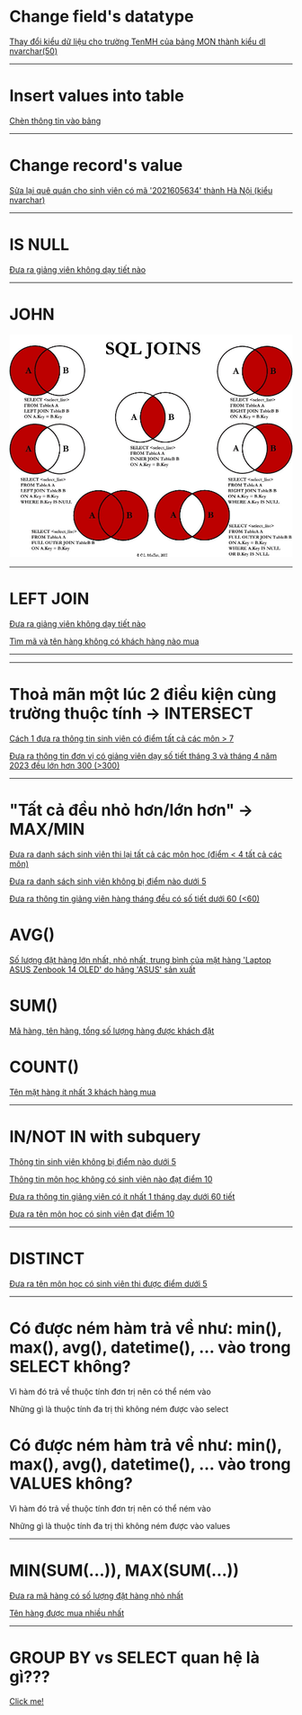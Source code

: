 # Change field's datatype

[Thay đổi kiểu dữ liệu cho trường TenMH của bảng MON thành kiểu dl nvarchar(50)](/QLDIEMSINHVIEN/README.md#thay-đổi-kiểu-dữ-liệu-cho-trường-tenmh-của-bảng-mon-thành-kiểu-dl-nvarchar50)



---
# Insert values into table

[Chèn thông tin vào bảng](/QLDIEMSINHVIEN/README.md#chèn-thông-tin-vào-bảng)



---
# Change record's value

[Sửa lại quê quán cho sinh viên có mã '2021605634' thành Hà Nội (kiểu nvarchar)](/QLDIEMSINHVIEN/README.md#sửa-lại-quê-quán-cho-sinh-viên-có-mã-2021605634-thành-hà-nội-kiểu-nvarchar)


---
# **IS NULL**

[Đưa ra giảng viên không dạy tiết nào](/QUANLYGIANGDAY/README.md#đưa-ra-giảng-viên-không-dạy-tiết-nào)

---


# JOHN
![](imgs/Johns.jpg)

---
# **LEFT JOIN**



[Đưa ra giảng viên không dạy tiết nào](/QUANLYGIANGDAY/README.md#đưa-ra-giảng-viên-không-dạy-tiết-nào)

[Tìm mã và tên hàng không có khách hàng nào mua](/QUANLYBANHANG/README.md#tìm-mã-và-tên-hàng-không-có-khách-hàng-nào-mua)

---



---
# Thoả mãn một lúc 2 điều kiện cùng trường thuộc tính -> **INTERSECT**

[Cách 1 đưa ra thông tin sinh viên có điểm tất cả các môn > 7](/QLDIEMSINHVIEN/README.md#cách-1-đưa-ra-thông-tin-sinh-viên-có-điểm-tất-cả-các-môn--7)

[Đưa ra thông tin đơn vị có giảng viên dạy số tiết tháng 3 và tháng 4 năm 2023 đều lớn hơn 300 (>300)](/QUANLYGIANGDAY/README.md#đưa-ra-thông-tin-đơn-vị-có-giảng-viên-dạy-số-tiết-tháng-3-và-tháng-4-năm-2023-đều-lớn-hơn-300-300)




---
# "Tất cả đều nhỏ hơn/lớn hơn" -> **MAX/MIN**

[Đưa ra danh sách sinh viên thi lại tất cả các môn học (điểm < 4 tất cả các môn)](/QLDIEMSINHVIEN/README.md#đưa-ra-danh-sách-sinh-viên-thi-lại-tất-cả-các-môn-học-điểm--4-tất-cả-các-môn)

[Đưa ra danh sách sinh viên không bị điểm nào dưới 5](/QLDIEMSINHVIEN/README.md#đưa-ra-danh-sách-sinh-viên-không-bị-điểm-nào-dưới-5)

[Đưa ra thông tin giảng viên hàng tháng đều có số tiết dưới 60 (<60)](/QUANLYGIANGDAY/README.md#đưa-ra-thông-tin-giảng-viên-hàng-tháng-đều-có-số-tiết-dưới-60-60)


# **AVG()**
[Số lượng đặt hàng lớn nhất, nhỏ nhất, trung bình của mặt hàng 'Laptop ASUS Zenbook 14 OLED' do hãng 'ASUS' sản xuất](/QUANLYBANHANG/README.md#số-lượng-đặt-hàng-lớn-nhất-nhỏ-nhất-trung-bình-của-mặt-hàng-laptop-asus-zenbook-14-oled-do-hãng-asus-sản-xuất)

# **SUM()**
[Mã hàng, tên hàng, tổng số lượng hàng được khách đặt](/QUANLYBANHANG/README.md#mã-hàng-tên-hàng-tổng-số-lượng-hàng-được-khách-đặt)

# **COUNT()**
[Tên mặt hàng ít nhất 3 khách hàng mua](/QUANLYBANHANG/README.md#tên-mặt-hàng-ít-nhất-3-khách-hàng-mua)


---
# IN/NOT IN with subquery
[Thông tin sinh viên không bị điểm nào dưới 5](/QLDIEMSINHVIEN/README.md#thông-tin-sinh-viên-không-bị-điểm-nào-dưới-5)

[Thông tin môn học không có sinh viên nào đạt điểm 10](/QLDIEMSINHVIEN/README.md#thông-tin-môn-học-không-có-sinh-viên-nào-đạt-điểm-10)

[Đưa ra thông tin giảng viên có ít nhất 1 tháng dạy dưới 60 tiết](/QUANLYGIANGDAY/README.md#đưa-ra-thông-tin-giảng-viên-có-ít-nhất-1-tháng-dạy-dưới-60-tiết)

[Đưa ra tên môn học có sinh viên đạt điểm 10](/QLDIEMSINHVIEN/README.md#đưa-ra-tên-môn-học-có-sinh-viên-đạt-điểm-10)

---
# DISTINCT
[Đưa ra tên môn học có sinh viên thi được điểm dưới 5](/QLDIEMSINHVIEN/README.md#đưa-ra-tên-môn-học-có-sinh-viên-thi-được-điểm-dưới-5)


---
# Có được ném hàm trả về như: min(), max(), avg(), datetime(), ... vào trong SELECT không?
Vì hàm đó trả về thuộc tính đơn trị nên có thể ném vào

Những gì là thuộc tính đa trị thì không ném được vào select

# Có được ném hàm trả về như: min(), max(), avg(), datetime(), ... vào trong VALUES không?
Vì hàm đó trả về thuộc tính đơn trị nên có thể ném vào

Những gì là thuộc tính đa trị thì không ném được vào values

---
# **MIN(SUM(...))**, **MAX(SUM(...))**
[Đưa ra mã hàng có số lượng đặt hàng nhỏ nhất](/QUANLYBANHANG/README.md#mã-hàng-có-số-lượng-đặt-hàng-nhỏ-nhất-không-sử-dụng-sort)

[Tên hàng được mua nhiều nhất](/QUANLYBANHANG/README.md#tên-hàng-được-mua-nhiều-nhất)


---
# GROUP BY vs SELECT quan hệ là gì???
[Click me!](/QUANLYBANHANG/README.md#quan-hệ-giữa-select-và-group-by-là-gì)